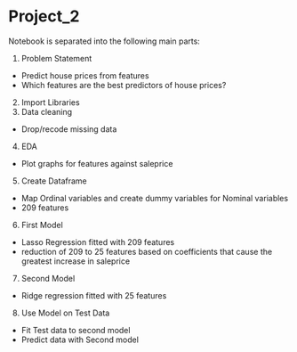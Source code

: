 # Project_2
Notebook is separated into the following main parts:
1) Problem Statement
  - Predict house prices from features
  - Which features are the best predictors of house prices? 
2) Import Libraries
3) Data cleaning
  - Drop/recode missing data
4) EDA
  - Plot graphs for features against saleprice
5) Create Dataframe
  - Map Ordinal variables and create dummy variables for Nominal variables
  - 209 features
6) First Model
  - Lasso Regression fitted with 209 features
  - reduction of 209 to 25 features based on coefficients that cause the greatest increase in saleprice
7) Second Model
  - Ridge regression fitted with 25 features
8) Use Model on Test Data
  - Fit Test data to second model
  - Predict data with Second model
